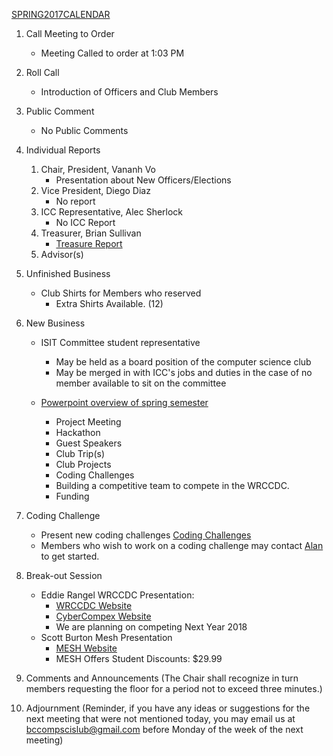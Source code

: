 [SPRING2017CALENDAR](https://docs.google.com/document/d/1rA9dWxV0EfTw5nmmnQxV1iPBzoJ91hjVhNhvAv7QS8g/edit)

1. Call Meeting to Order
	* Meeting Called to order at 1:03 PM
	 
2. Roll Call
	* Introduction of Officers and Club Members
	
3. Public Comment
	* No Public Comments
	
4. Individual Reports
	1. Chair, President, Vananh Vo
		* Presentation about New Officers/Elections
	1. Vice President, Diego Diaz
		* No report
	1. ICC Representative, Alec Sherlock
		* No ICC Report
	1. Treasurer, Brian Sullivan
		* [Treasure Report](https://docs.google.com/spreadsheets/d/1sJV4oCbnSzftXGi_gWaNpjXHrzWlW2MLvBfCd8kbTWQ/edit?usp=sharing)
	1. Advisor(s)
	
5. Unfinished Business
	* Club Shirts for Members who reserved
		- Extra Shirts Available. (12)

6. New Business
	* ISIT Committee student representative
		- May be held as a board position of the computer science club
		- May be merged in with ICC's jobs and duties in the case of no member available to sit on the committee
		
	* [Powerpoint overview of spring semester](https://docs.google.com/presentation/d/1UMJCgNJ0xZrZerU36KpzgeDWMIxorbYpsI2EylUDlmE/edit#slide=id.p4)
		- Project Meeting
		- Hackathon
		- Guest Speakers
		- Club Trip(s)
		- Club Projects
		- Coding Challenges
		- Building a competitive team to compete in the WRCCDC.
		- Funding
	 
7. Coding Challenge
	* Present new coding challenges
		[Coding Challenges](https://github.com/AICSC/Coding-Challenges)
	* Members who wish to work on a coding challenge may contact [Alan](mailto:alan.marin1996@email.bakersfieldcollege.edu) to get started.
	
8. Break-out Session
	* Eddie Rangel WRCCDC Presentation:
		- [WRCCDC Website](http://www.wrccdc.org)
		- [CyberCompex Website](https://www.cybercompex.org)
		- We are planning on competing Next Year 2018
	* Scott Burton Mesh Presentation
		- [MESH Website](http://www.meshcowork.com/en)
		- MESH Offers Student Discounts: $29.99
		
9. Comments and Announcements
	(The Chair shall recognize in turn members requesting the floor for a period not to exceed three minutes.)

10. Adjournment
	(Reminder, if you have any ideas or suggestions for the next meeting that were not mentioned today, you may email us at bccompscislub@gmail.com before Monday of the week of the next meeting)